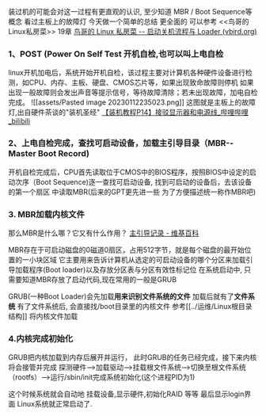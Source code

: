 装过机的可能会对这一过程有更直观的认识, 至少知道 MBR / Boot Sequence等概念 看过主板上的故障灯   今天做一个简单的总结
更全面的 可以参考 <<鸟哥的Linux私房菜>> 19章   [鸟哥的 Linux 私房菜 -- 启动关机流程与 Loader (vbird.org)](http://cn.linux.vbird.org/linux_basic/0510osloader_1.php)

### **1、POST (Power On Self Test 开机自检,也可以叫上电自检** 
linux开机加电后，系统开始开机自检，该过程主要对计算机各种硬件设备进行检测，如CPU、内存、主板、硬盘、CMOS芯片等，如果出现致命故障则停机 如果出现一般故障则会发出声音等提示信号，等待故障清除；若未出现故障，加电自检完成。
![[assets/Pasted image 20230112235023.png]]
这图就是主板上的故障灯,出自硬件茶谈的"装机圣经"
[【装机教程P14】接驳显示器和电源线_哔哩哔哩_bilibili](https://www.bilibili.com/video/BV1Ze411A7u5/?spm_id_from=333.788&vd_source=3adda9cad978d53fdf6c33bd02d60d9b)


### **2、上电自检完成，查找可启动设备，加载主引导目录（MBR--Master Boot Record)** 
开机自检完成后，CPU首先读取位于CMOS中的BIOS程序，按照BIOS中设定的启动次序（Boot Sequence)逐一查找可启动设备, 找到可启动的设备后，去该设备的第一个扇区 中读取MBR(后来的GPT更先进一些 为了方便描述统一称作MBR吧)


### **3. MBR加载内核文件**
那么MBR是什么哪？它又有什么作用？ [主引导记录 - 维基百科](https://zh.wikipedia.org/wiki/%E4%B8%BB%E5%BC%95%E5%AF%BC%E8%AE%B0%E5%BD%95)

MBR存在于可启动磁盘的0磁道0扇区，占用512字节，就是每个磁盘的最开始位置的一小块区域  它主要用来告诉计算机从选定的可启动设备的哪个分区来加载引导加载程序(Boot loader)以及存放分区表与分区有效性标记位
在系统启动中, 只需要知道MBR存放了启动代码,现在常用的一般是GRUB

GRUB(一种Boot Loader)会先加载**用来识别文件系统的文件**  加载后就有了**文件系统**
有了文件系统后, 会直接找/boot目录里的内核文件 参考[[../运维/Linux根目录结构]]  将内核文件加载

### **4.内核完成初始化**
GRUB把内核加载到内存后展开并运行， 此时GRUB的任务已经完成，接下来内核将会接管并完成 
探测硬件–>加载驱动–>挂载根文件系统–>切换至根文件系统（rootfs）–>运行/sbin/init完成系统初始化(这个进程PID为1)

这个时候系统就会自动地 挂载设备,显示硬件,初始化RAID 等等 最后显示login界面 Linux系统就正常启动了.